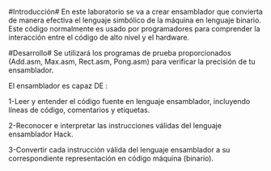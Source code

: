 #Introducción#
En este laboratorio se va a crear ensamblador que convierta de manera efectiva el lenguaje simbólico de la máquina en lenguaje binario. Este código normalmente es usado por programadores para comprender la interacción entre el código de alto nivel y el hardware.

#Desarrollo#
Se utilizará los programas de prueba proporcionados (Add.asm, Max.asm, Rect.asm, Pong.asm) para verificar la precisión de tu ensamblador.

El ensamblador es capaz DE :

1-Leer y entender el código fuente en lenguaje ensamblador, incluyendo líneas de código, comentarios y etiquetas.

2-Reconocer e interpretar las instrucciones válidas del lenguaje ensamblador Hack.

3-Convertir cada instrucción válida del lenguaje ensamblador a su correspondiente representación en código máquina (binario).
